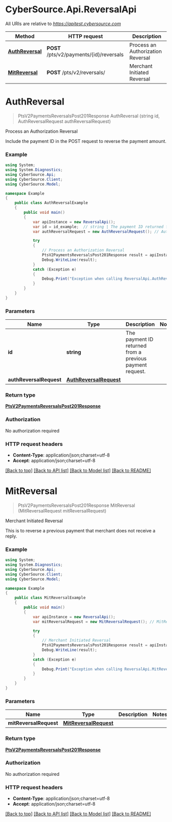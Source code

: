 # CyberSource.Api.ReversalApi

All URIs are relative to *https://apitest.cybersource.com*

Method | HTTP request | Description
------------- | ------------- | -------------
[**AuthReversal**](ReversalApi.md#authreversal) | **POST** /pts/v2/payments/{id}/reversals | Process an Authorization Reversal
[**MitReversal**](ReversalApi.md#mitreversal) | **POST** /pts/v2/reversals/ | Merchant Initiated Reversal


<a name="authreversal"></a>
# **AuthReversal**
> PtsV2PaymentsReversalsPost201Response AuthReversal (string id, AuthReversalRequest authReversalRequest)

Process an Authorization Reversal

Include the payment ID in the POST request to reverse the payment amount.

### Example
```csharp
using System;
using System.Diagnostics;
using CyberSource.Api;
using CyberSource.Client;
using CyberSource.Model;

namespace Example
{
    public class AuthReversalExample
    {
        public void main()
        {
            var apiInstance = new ReversalApi();
            var id = id_example;  // string | The payment ID returned from a previous payment request.
            var authReversalRequest = new AuthReversalRequest(); // AuthReversalRequest | 

            try
            {
                // Process an Authorization Reversal
                PtsV2PaymentsReversalsPost201Response result = apiInstance.AuthReversal(id, authReversalRequest);
                Debug.WriteLine(result);
            }
            catch (Exception e)
            {
                Debug.Print("Exception when calling ReversalApi.AuthReversal: " + e.Message );
            }
        }
    }
}
```

### Parameters

Name | Type | Description  | Notes
------------- | ------------- | ------------- | -------------
 **id** | **string**| The payment ID returned from a previous payment request. | 
 **authReversalRequest** | [**AuthReversalRequest**](AuthReversalRequest.md)|  | 

### Return type

[**PtsV2PaymentsReversalsPost201Response**](PtsV2PaymentsReversalsPost201Response.md)

### Authorization

No authorization required

### HTTP request headers

 - **Content-Type**: application/json;charset=utf-8
 - **Accept**: application/json;charset=utf-8

[[Back to top]](#) [[Back to API list]](../README.md#documentation-for-api-endpoints) [[Back to Model list]](../README.md#documentation-for-models) [[Back to README]](../README.md)

<a name="mitreversal"></a>
# **MitReversal**
> PtsV2PaymentsReversalsPost201Response MitReversal (MitReversalRequest mitReversalRequest)

Merchant Initiated Reversal

This is to reverse a previous payment that merchant does not receive a reply.

### Example
```csharp
using System;
using System.Diagnostics;
using CyberSource.Api;
using CyberSource.Client;
using CyberSource.Model;

namespace Example
{
    public class MitReversalExample
    {
        public void main()
        {
            var apiInstance = new ReversalApi();
            var mitReversalRequest = new MitReversalRequest(); // MitReversalRequest | 

            try
            {
                // Merchant Initiated Reversal
                PtsV2PaymentsReversalsPost201Response result = apiInstance.MitReversal(mitReversalRequest);
                Debug.WriteLine(result);
            }
            catch (Exception e)
            {
                Debug.Print("Exception when calling ReversalApi.MitReversal: " + e.Message );
            }
        }
    }
}
```

### Parameters

Name | Type | Description  | Notes
------------- | ------------- | ------------- | -------------
 **mitReversalRequest** | [**MitReversalRequest**](MitReversalRequest.md)|  | 

### Return type

[**PtsV2PaymentsReversalsPost201Response**](PtsV2PaymentsReversalsPost201Response.md)

### Authorization

No authorization required

### HTTP request headers

 - **Content-Type**: application/json;charset=utf-8
 - **Accept**: application/json;charset=utf-8

[[Back to top]](#) [[Back to API list]](../README.md#documentation-for-api-endpoints) [[Back to Model list]](../README.md#documentation-for-models) [[Back to README]](../README.md)

